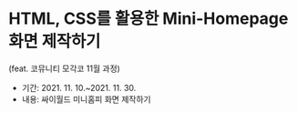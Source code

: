 # HTML, CSS를 활용한 Mini-Homepage 화면 제작하기
(feat. 코뮤니티 모각코 11월 과정)

- 기간: 2021. 11. 10.~2021. 11. 30.
- 내용: 싸이월드 미니홈피 화면 제작하기

